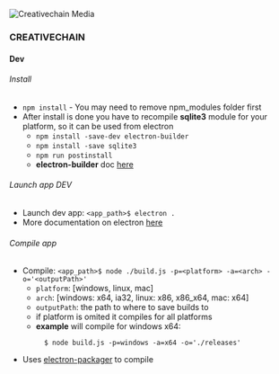 ![Creativechain Media](https://www.creativechain.org/wp-content/uploads/2016/04/Logo-cretivechain-header-2.2.png)

### CREATIVECHAIN

#### Dev

###### Install

* `npm install` - You may need to remove npm_modules folder first
* After install is done you have to recompile **sqlite3** module for your platform, so it can be used from electron
  * `npm install -save-dev electron-builder`
  * `npm install -save sqlite3`
  * `npm run postinstall`
  * **electron-builder** doc [here](https://github.com/electron-userland/electron-builder/wiki/Multi-Platform-Build)


###### Launch app DEV
* Launch dev app:  `<app_path>$ electron .`
* More documentation on electron [here](https://github.com/electron/electron)

###### Compile app
* Compile:  `<app_path>$ node ./build.js -p=<platform> -a=<arch> -o='<outputPath>'`
    * `platform`: [windows, linux, mac]
    * `arch`: [windows: x64, ia32, linux: x86, x86_x64, mac: x64]
    * `outputPath`: the path to where to save builds to
    * if platform is omited it compiles for all platforms
    * **example** will compile for windows x64:
      ```
        $ node build.js -p=windows -a=x64 -o='./releases'
      ```
* Uses [electron-packager](https://github.com/electron-userland/electron-packager) to compile

